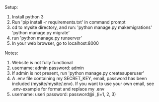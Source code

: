 Setup:
  1) Install python 3
  2) Run 'pip install -r requirements.txt' in command prompt
  3) cd to mysite directory, and run:
      'python manage.py makemigrations'
      'python manage.py migrate'
  4) run 'python manage.py runserver'
  5) In your web browser, go to localhost:8000

Notes:
  1) Website is not fully functional
  2) username: admin
     password: admin
  3) If admin is not present, run 'python manage.py createsuperuser'
  4) A .env file containing my SECRET_KEY, email, password has been included (mysite/mysite/.env). If you want to use your own email, see .env-example for format and replace my .env
  5) username: useri
     password: password@i ,(i=1, 2, 3)
